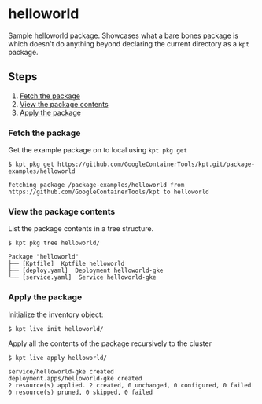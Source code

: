 # helloworld

Sample helloworld package. Showcases what a bare bones package is which doesn't
do anything beyond declaring the current directory as a `kpt` package.

## Steps

1. [Fetch the package](#fetch-the-package)
2. [View the package contents](#view-the-package-contents)
3. [Apply the package](#apply-the-package)

### Fetch the package

Get the example package on to local using `kpt pkg get`

```shell
$ kpt pkg get https://github.com/GoogleContainerTools/kpt.git/package-examples/helloworld

fetching package /package-examples/helloworld from https://github.com/GoogleContainerTools/kpt to helloworld
```

### View the package contents

List the package contents in a tree structure.

```shell
$ kpt pkg tree helloworld/

Package "helloworld"
├── [Kptfile]  Kptfile helloworld
├── [deploy.yaml]  Deployment helloworld-gke
└── [service.yaml]  Service helloworld-gke
```

### Apply the package

Initialize the inventory object:

```shell
$ kpt live init helloworld/
```

Apply all the contents of the package recursively to the cluster

```shell
$ kpt live apply helloworld/

service/helloworld-gke created
deployment.apps/helloworld-gke created
2 resource(s) applied. 2 created, 0 unchanged, 0 configured, 0 failed
0 resource(s) pruned, 0 skipped, 0 failed
```
